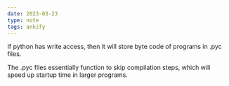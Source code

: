 ```yaml
---
date: 2023-03-23
type: note
tags: ankify
---
```


If python has write access, then it will store byte code of programs in .pyc files.

The .pyc files essentially function to skip compilation steps, which will speed up startup time in larger programs.
